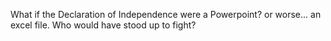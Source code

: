 What if the Declaration of Independence were a Powerpoint? or worse... an excel file. Who would have stood up to fight?

